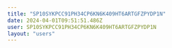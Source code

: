 ```yaml
---
title: "SP10SYKPCC91PH34CP6KN6K409HT6ARTGFZPYDP1N"
date: 2024-04-01T09:51:51.486Z
user: SP10SYKPCC91PH34CP6KN6K409HT6ARTGFZPYDP1N
layout: "users"
---
```

    